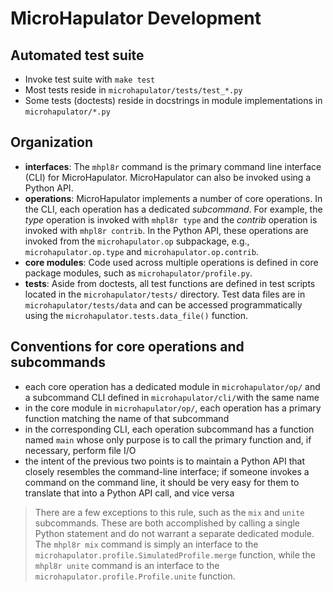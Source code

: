 # MicroHapulator Development


## Automated test suite

- Invoke test suite with `make test`
- Most tests reside in `microhapulator/tests/test_*.py`
- Some tests (doctests) reside in docstrings in module implementations in `microhapulator/*.py`


## Organization

- **interfaces**: The `mhpl8r` command is the primary command line interface (CLI) for MicroHapulator. MicroHapulator can also be invoked using a Python API.
- **operations**: MicroHapulator implements a number of core operations. In the CLI, each operation has a dedicated *subcommand*. For example, the *type* operation is invoked with `mhpl8r type` and the *contrib* operation is invoked with `mhpl8r contrib`. In the Python API, these operations are invoked from the `microhapulator.op` subpackage, e.g., `microhapulator.op.type` and `microhapulator.op.contrib`.
- **core modules**: Code used across multiple operations is defined in core package modules, such as `microhapulator/profile.py`.
- **tests**: Aside from doctests, all test functions are defined in test scripts located in the `microhapulator/tests/` directory.
  Test data files are in `microhapulator/tests/data` and can be accessed programmatically using the `microhapulator.tests.data_file()` function.


## Conventions for core operations and subcommands

- each core operation has a dedicated module in `microhapulator/op/` and a subcommand CLI defined in `microhapulator/cli/`with the same name
- in the core module in `microhapulator/op/`, each operation has a primary function matching the name of that subcommand
- in the corresponding CLI, each operation subcommand has a function named `main` whose only purpose is to call the primary function and, if necessary, perform file I/O
- the intent of the previous two points is to maintain a Python API that closely resembles the command-line interface; if someone invokes a command on the command line, it should be very easy for them to translate that into a Python API call, and vice versa

> There are a few exceptions to this rule, such as the `mix` and `unite` subcommands.
> These are both accomplished by calling a single Python statement and do not warrant a separate dedicated module.
> The `mhpl8r mix` command is simply an interface to the `microhapulator.profile.SimulatedProfile.merge` function, while the `mhpl8r unite` command is an interface to the `microhapulator.profile.Profile.unite` function.
